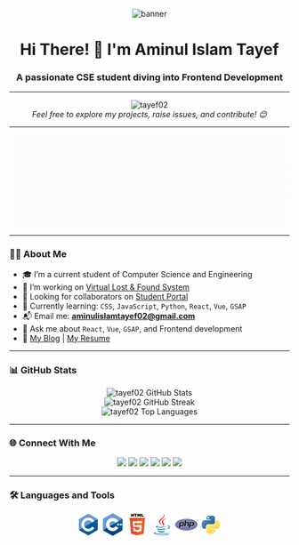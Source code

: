 <!-- Banner -->
<p align="center">
  <img src="https://i.ibb.co/GssR6Zv/hello-banner.png" alt="banner" />
</p>

<h1 align="center">Hi There! 👋 I'm Aminul Islam Tayef</h1>
<h3 align="center">A passionate CSE student diving into Frontend Development</h3>

---

<!-- Visitor Badge and Contribution Invitation -->
<p align="center">
  <img src="https://komarev.com/ghpvc/?username=tayef02&label=Profile%20views&color=0e75b6&style=flat" alt="tayef02" />
  <br/>
  <em>Feel free to explore my projects, raise issues, and contribute! 😊</em>
</p>

---

<!-- Dev Animation -->
<p align="center">
  <img src="https://github.com/piyushsharma220699/piyushsharma220699/raw/main/Introduction.gif" alt="developer gif" width="600"/>
</p>

---

### 🧑‍💻 About Me

- 🎓 I’m a current student of Computer Science and Engineering  
- 💼 I’m working on [Virtual Lost & Found System](https://docs.google.com/document/d/1hVktm4MB1OkxgRIqHOczk5Nvup3o1FiMHzv0dSNi0NQ/edit?usp=sharing)  
- 🤝 Looking for collaborators on [Student Portal](https://docs.google.com/document/d/1hVktm4MB1OkxgRIqHOczk5Nvup3o1FiMHzv0dSNi0NQ/edit?usp=sharing)  
- 🌱 Currently learning: `CSS`, `JavaScript`, `Python`, `React`, `Vue`, `GSAP`  
- 📬 Email me: **aminulislamtayef02@gmail.com**  
- 💬 Ask me about `React`, `Vue`, `GSAP`, and Frontend development  
- 📝 [My Blog](#) | [My Resume](#)

---

### 📊 GitHub Stats

<p align="center">
  <img src="https://github-readme-stats.vercel.app/api?username=tayef02&show_icons=true&theme=default" alt="tayef02 GitHub Stats" />
  <br/>
  <img src="https://github-readme-streak-stats.herokuapp.com/?user=tayef02&theme=default" alt="tayef02 GitHub Streak" />
  <br/>
  <img src="https://github-readme-stats.vercel.app/api/top-langs?username=tayef02&layout=compact&theme=default" alt="tayef02 Top Languages" />
</p>

---

### 🌐 Connect With Me

<p align="center">
  <a href="https://linkedin.com/in/yourlinkedin"><img src="https://img.shields.io/badge/LinkedIn-0077B5?style=for-the-badge&logo=linkedin&logoColor=white"/></a>
  <a href="https://fb.com/yourfacebook"><img src="https://img.shields.io/badge/Facebook-1877F2?style=for-the-badge&logo=facebook&logoColor=white"/></a>
  <a href="https://www.codechef.com/users/yourcodechef"><img src="https://img.shields.io/badge/CodeChef-5A5A5A?style=for-the-badge&logo=codechef&logoColor=white"/></a>
  <a href="https://www.hackerrank.com/yourhackerrank"><img src="https://img.shields.io/badge/HackerRank-2EC866?style=for-the-badge&logo=hackerrank&logoColor=white"/></a>
  <a href="https://codeforces.com/profile/yourcodeforces"><img src="https://img.shields.io/badge/CodeForces-1F8ACB?style=for-the-badge&logo=codeforces&logoColor=white"/></a>
  <a href="https://www.leetcode.com/yourleetcode"><img src="https://img.shields.io/badge/LeetCode-FFA116?style=for-the-badge&logo=leetcode&logoColor=white"/></a>
</p>

---

### 🛠 Languages and Tools

<p align="center">
  <img src="https://raw.githubusercontent.com/devicons/devicon/master/icons/c/c-original.svg" alt="C" width="40" height="40"/>
  <img src="https://raw.githubusercontent.com/devicons/devicon/master/icons/cplusplus/cplusplus-original.svg" alt="C++" width="40" height="40"/>
  <img src="https://raw.githubusercontent.com/devicons/devicon/master/icons/html5/html5-original-wordmark.svg" alt="HTML5" width="40" height="40"/>
  <img src="https://raw.githubusercontent.com/devicons/devicon/master/icons/java/java-original.svg" alt="Java" width="40" height="40"/>
  <img src="https://raw.githubusercontent.com/devicons/devicon/master/icons/php/php-original.svg" alt="PHP" width="40" height="40"/>
  <img src="https://raw.githubusercontent.com/devicons/devicon/master/icons/python/python-original.svg" alt="Python" width="40" height="40"/>
</p>
